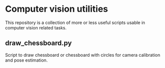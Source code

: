 # Computer vision utilities

This repository is a collection of more or less useful scripts usable in computer vision related tasks.

## draw_chessboard.py

Script to draw chessboard or chessboard with circles for camera calibration and pose estimation.
